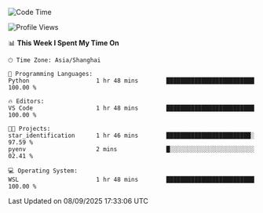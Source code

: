 <!--START_SECTION:waka-->
![Code Time](http://img.shields.io/badge/Code%20Time-3%2C098%20hrs%2018%20mins-blue)

![Profile Views](http://img.shields.io/badge/Profile%20Views-32-blue)

📊 **This Week I Spent My Time On** 

```text
🕑︎ Time Zone: Asia/Shanghai

💬 Programming Languages: 
Python                   1 hr 48 mins        █████████████████████████   100.00 % 

🔥 Editors: 
VS Code                  1 hr 48 mins        █████████████████████████   100.00 % 

🐱‍💻 Projects: 
star_identification      1 hr 46 mins        ████████████████████████░   97.59 % 
pyenv                    2 mins              █░░░░░░░░░░░░░░░░░░░░░░░░   02.41 % 

💻 Operating System: 
WSL                      1 hr 48 mins        █████████████████████████   100.00 % 
```


 Last Updated on 08/09/2025 17:33:06 UTC
<!--END_SECTION:waka-->